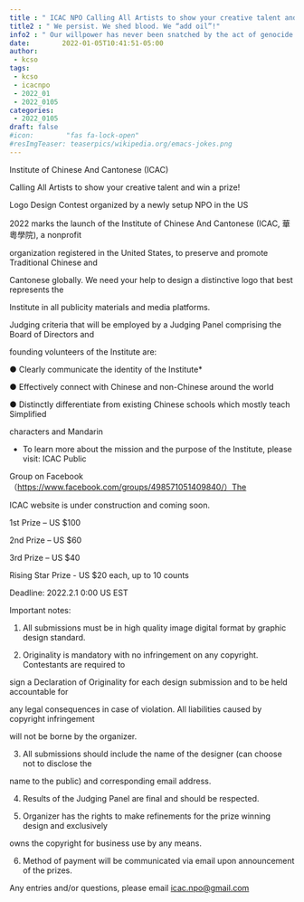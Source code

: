 ```yaml
---
title : " ICAC NPO Calling All Artists to show your creative talent and win a prize! "
title2 : " We persist. We shed blood. We “add oil”!"
info2 : " Our willpower has never been snatched by the act of genocide."
date:        2022-01-05T10:41:51-05:00
author:
 - kcso
tags:
 - kcso
 - icacnpo
 - 2022_01
 - 2022_0105
categories:
 - 2022_0105
draft: false
#icon:        "fas fa-lock-open"
#resImgTeaser: teaserpics/wikipedia.org/emacs-jokes.png
---
```



Institute of Chinese And Cantonese (ICAC)

Calling All Artists to show your creative talent and win a prize!

Logo Design Contest organized by a newly setup NPO in the US

2022 marks the launch of the Institute of Chinese And Cantonese (ICAC, 華粵學院), a nonprofit

organization registered in the United States, to preserve and promote Traditional Chinese and

Cantonese globally. We need your help to design a distinctive logo that best represents the

Institute in all publicity materials and media platforms.

Judging criteria that will be employed by a Judging Panel comprising the Board of Directors and

founding volunteers of the Institute are:

● Clearly communicate the identity of the Institute*

● Effectively connect with Chinese and non-Chinese around the world

● Distinctly differentiate from existing Chinese schools which mostly teach Simplified

characters and Mandarin

* To learn more about the mission and the purpose of the Institute, please visit: ICAC Public

Group on Facebook（https://www.facebook.com/groups/498571051409840/）The

ICAC website is under construction and coming soon.

1st Prize – US $100

2nd Prize – US $60

3rd Prize – US $40

Rising Star Prize - US $20 each, up to 10 counts

Deadline: 2022.2.1 0:00 US EST

Important notes:

1. All submissions must be in high quality image digital format by graphic design standard.

2. Originality is mandatory with no infringement on any copyright. Contestants are required to

sign a Declaration of Originality for each design submission and to be held accountable for

any legal consequences in case of violation. All liabilities caused by copyright infringement

will not be borne by the organizer.

3. All submissions should include the name of the designer (can choose not to disclose the

name to the public) and corresponding email address.

4. Results of the Judging Panel are final and should be respected.

5. Organizer has the rights to make refinements for the prize winning design and exclusively

owns the copyright for business use by any means.

6. Method of payment will be communicated via email upon announcement of the prizes.

Any entries and/or questions, please email icac.npo@gmail.com

